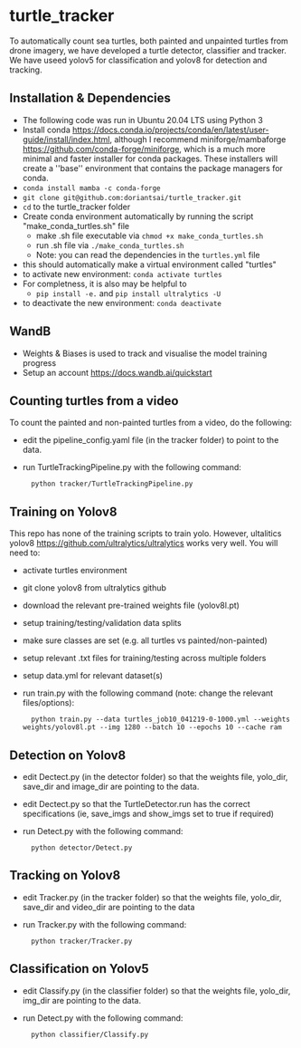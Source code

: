 # turtle_tracker
To automatically count sea turtles, both painted and unpainted turtles from drone imagery, we have developed a turtle detector, classifier and tracker.
We have useed yolov5 for classification and yolov8 for detection and tracking.

## Installation & Dependencies
- The following code was run in Ubuntu 20.04 LTS using Python 3
- Install conda https://docs.conda.io/projects/conda/en/latest/user-guide/install/index.html, although I recommend miniforge/mambaforge https://github.com/conda-forge/miniforge, which is a much more minimal and faster installer for conda packages. These installers will create a ''base'' environment that contains the package managers for conda.
- `conda install mamba -c conda-forge`
- `git clone git@github.com:doriantsai/turtle_tracker.git`
- `cd` to the turtle_tracker folder
- Create conda environment automatically by running the script "make_conda_turtles.sh" file
    - make .sh file executable via `chmod +x make_conda_turtles.sh`
    - run .sh file via `./make_conda_turtles.sh`
    - Note: you can read the dependencies in the `turtles.yml` file
- this should automatically make a virtual environment called "turtles"
- to activate new environment: `conda activate turtles`
- For completness, it is also may be helpful to
    - `pip install -e.` and `pip install ultralytics -U`
- to deactivate the new environment: `conda deactivate`

## WandB
- Weights & Biases is used to track and visualise the model training progress
- Setup an account https://docs.wandb.ai/quickstart

## Counting turtles from a video
To count the painted and non-painted turtles from a video, do the following:
- edit the pipeline_config.yaml file (in the tracker folder) to point to the data.
- run TurtleTrackingPipeline.py with the following command:

        python tracker/TurtleTrackingPipeline.py

## Training on Yolov8
This repo has none of the training scripts to train yolo. However, ultalitics yolov8 https://github.com/ultralytics/ultralytics works very well. You will need to:
- activate turtles environment
- git clone yolov8 from ultralytics github
- download the relevant pre-trained weights file (yolov8l.pt)
- setup training/testing/validation data splits
- make sure classes are set (e.g. all turtles vs painted/non-painted)
- setup relevant .txt files for training/testing across multiple folders
- setup data.yml for relevant dataset(s)
- run train.py with the following command (note: change the relevant files/options): 

        python train.py --data turtles_job10_041219-0-1000.yml --weights weights/yolov8l.pt --img 1280 --batch 10 --epochs 10 --cache ram

## Detection on Yolov8
- edit Dectect.py (in the detector folder) so that the weights file, yolo_dir, save_dir and image_dir are pointing to the data.
- edit Dectect.py so that the TurtleDetector.run has the correct specifications (ie, save_imgs and show_imgs set to true if required)  
- run Detect.py with the following command:

        python detector/Detect.py 

## Tracking on Yolov8
- edit Tracker.py (in the tracker folder) so that the weights file, yolo_dir, save_dir and video_dir are pointing to the data
- run Tracker.py with the following command:

        python tracker/Tracker.py

## Classification on Yolov5
- edit Classify.py (in the classifier folder) so that the weights file, yolo_dir, img_dir are pointing to the data.
- run Detect.py with the following command:

        python classifier/Classify.py
  
